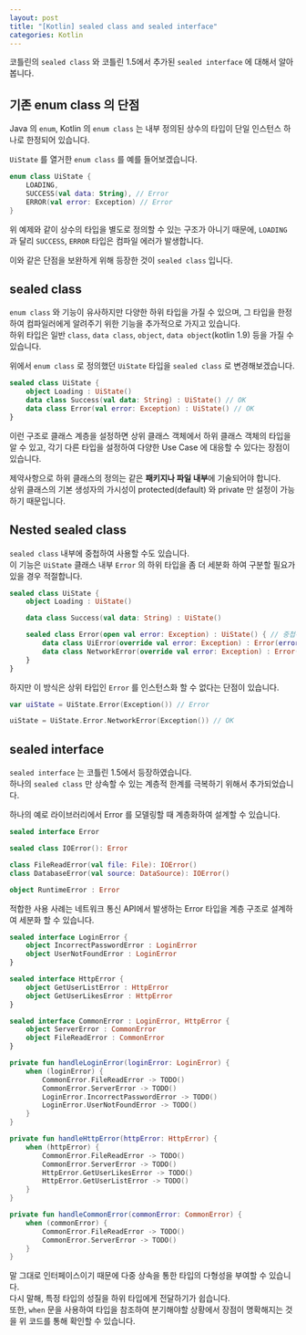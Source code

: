 ```yaml
---
layout: post
title: "[Kotlin] sealed class and sealed interface"
categories: Kotlin
---
```


코틀린의 `sealed class` 와 코틀린 1.5에서 추가된 `sealed interface` 에 대해서 알아봅니다.

## 기존 enum class 의 단점

Java 의 `enum`, Kotlin 의 `enum class` 는 내부 정의된 상수의 타입이 단일 인스턴스 하나로 한정되어 있습니다.

`UiState` 를 열거한 `enum class` 를 예를 들어보겠습니다.

~~~kotlin
enum class UiState {
    LOADING,
    SUCCESS(val data: String), // Error
    ERROR(val error: Exception) // Error
}
~~~

위 예제와 같이 상수의 타입을 별도로 정의할 수 있는 구조가 아니기 때문에, `LOADING` 과 달리 `SUCCESS`, `ERROR` 타입은 컴파일 에러가 발생합니다.

이와 같은 단점을 보완하게 위해 등장한 것이 `sealed class` 입니다.

## sealed class

`enum class` 와 기능이 유사하지만 다양한 하위 타입을 가질 수 있으며, 그 타입을 한정하여 컴파일러에게 알려주기 위한 기능을 추가적으로 가지고 있습니다.  
하위 타입은 일반 `class`, `data class`, `object`, `data object`(kotlin 1.9) 등을 가질 수 있습니다.  

위에서 `enum class` 로 정의했던 `UiState` 타입을 `sealed class` 로 변경해보겠습니다.

~~~kotlin
sealed class UiState {
    object Loading : UiState()
    data class Success(val data: String) : UiState() // OK
    data class Error(val error: Exception) : UiState() // OK
}
~~~

이런 구조로 클래스 계층을 설정하면 상위 클래스 객체에서 하위 클래스 객체의 타입을 알 수 있고, 각기 다른 타입을 설정하여 다양한 Use Case 에 대응할 수 있다는 장점이 있습니다.

제약사항으로 하위 클래스의 정의는 같은 **패키지나 파일 내부**에 기술되어야 합니다.  
상위 클래스의 기본 생성자의 가시성이 protected(default) 와 private 만 설정이 가능하기 때문입니다.

## Nested sealed class

`sealed class` 내부에 중첩하여 사용할 수도 있습니다.  
이 기능은 `UiState` 클래스 내부 `Error` 의 하위 타입을 좀 더 세분화 하여 구분할 필요가 있을 경우 적절합니다.

~~~kotlin
sealed class UiState {
    object Loading : UiState()

    data class Success(val data: String) : UiState()

    sealed class Error(open val error: Exception) : UiState() { // 중첩된 sealed class 를 사용하여 Error 를 세분화
        data class UiError(override val error: Exception) : Error(error)
        data class NetworkError(override val error: Exception) : Error(error)
    }
}
~~~

하지만 이 방식은 상위 타입인 `Error` 를 인스턴스화 할 수 없다는 단점이 있습니다.

~~~kotlin
var uiState = UiState.Error(Exception()) // Error

uiState = UiState.Error.NetworkError(Exception()) // OK
~~~

## sealed interface

`sealed interface` 는 코틀린 1.5에서 등장하였습니다.  
하나의 `sealed class` 만 상속할 수 있는 계층적 한계를 극복하기 위해서 추가되었습니다.

하나의 예로 라이브러리에서 Error 를 모델링할 때 계층화하여 설계할 수 있습니다.

~~~kotlin
sealed interface Error

sealed class IOError(): Error

class FileReadError(val file: File): IOError()
class DatabaseError(val source: DataSource): IOError()

object RuntimeError : Error
~~~

적합한 사용 사례는 네트워크 통신 API에서 발생하는 Error 타입을 계층 구조로 설계하여 세분화 할 수 있습니다.

~~~kotlin
sealed interface LoginError {
    object IncorrectPasswordError : LoginError
    object UserNotFoundError : LoginError
}

sealed interface HttpError {
    object GetUserListError : HttpError
    object GetUserLikesError : HttpError
}

sealed interface CommonError : LoginError, HttpError {
    object ServerError : CommonError
    object FileReadError : CommonError
}

private fun handleLoginError(loginError: LoginError) {
    when (loginError) {
        CommonError.FileReadError -> TODO()
        CommonError.ServerError -> TODO()
        LoginError.IncorrectPasswordError -> TODO()
        LoginError.UserNotFoundError -> TODO()
    }
}

private fun handleHttpError(httpError: HttpError) {
    when (httpError) {
        CommonError.FileReadError -> TODO()
        CommonError.ServerError -> TODO()
        HttpError.GetUserLikesError -> TODO()
        HttpError.GetUserListError -> TODO()
    }
}

private fun handleCommonError(commonError: CommonError) {
    when (commonError) {
        CommonError.FileReadError -> TODO()
        CommonError.ServerError -> TODO()
    }
}
~~~

말 그대로 인터페이스이기 때문에 다중 상속을 통한 타입의 다형성을 부여할 수 있습니다.  
다시 말해, 특정 타입의 성질을 하위 타입에게 전달하기가 쉽습니다.  
또한, `when` 문을 사용하여 타입을 참조하여 분기해야할 상황에서 장점이 명확해지는 것을 위 코드를 통해 확인할 수 있습니다.
